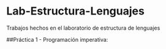 # Lab-Estructura-Lenguajes
Trabajos hechos en el laboratorio de estructura de lenguajes

##Práctica 1 - Programación imperativa: 

